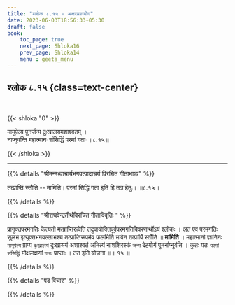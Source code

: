 ```yaml
---
title: "श्लोक ८.१५ - अक्षरब्रह्मयोग"
date: 2023-06-03T18:56:33+05:30
draft: false
book:
    toc_page: true
    next_page: Shloka16
    prev_page: Shloka14
    menu : geeta_menu
---
```




## श्लोक ८.१५ {class=text-center}

<br/>

{{< shloka  "0"  >}}

मामुपेत्य पुनर्जन्म दुःखालयमशाश्वतम् ।  
नाप्नुवन्ति महात्मानः संसिद्धिं परमां गताः ॥८.१५॥

{{< /shloka >}}

---


{{% details "श्रीमन्मध्वाचार्यभगवत्पादाचर्य विरचित  गीताभाष्य" %}}

तत्प्राप्तिं स्तौति -- मामिति। परमां सिद्धिं गता इति हि तत्र हेतुः। ॥८.१५॥

{{% /details %}}



{{% details "श्रीराघवेन्द्रतीर्थविरचित गीताविवृतिः " %}}

प्रागुक्तपरमगतिः केत्यतो मत्प्राप्तिरूपेति 
तदुपायोक्तिपूर्वपरमगतिविवरणार्थोऽयं श्लोकः । 
अत एव परमगतिः सुलभ  इत्युक्तभगवल्लाभश्च 
तत्प्राप्तिरूपमेव फलमिति भावेन तत्प्रापिं स्तौति
॥ **मामिति** । महात्मानो ज्ञानिनः `मामुपेत्य` 
प्राप्य `दुःखालयं` दुःखाश्रयं
अशाश्वतं अनित्यं नाशशिरस्कं `जन्म` देहयोगं 
पुनर्नाप्नुवंति । कुतः यतः
`परमां संसिद्धिं` मोक्षलक्षणां `गताः` प्राप्ताः । 
तत इति योजना ॥। १५ ॥

{{% /details %}}



{{% details "पद विचार" %}}


{{% /details %}}
